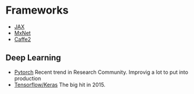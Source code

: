 # Frameworks

* [JAX]()
* [MxNet]()
* [Caffe2]()

## Deep Learning

* [Pytorch](https://pytorch.org/)
Recent trend in Research Community. Improvig a lot to put into production
* [Tensorflow/Keras](https://www.tensorflow.org/)
The big hit in 2015.
